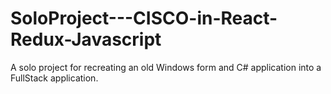 # SoloProject---CISCO-in-React-Redux-Javascript
A solo project for recreating an old Windows form and C# application into a FullStack application.
